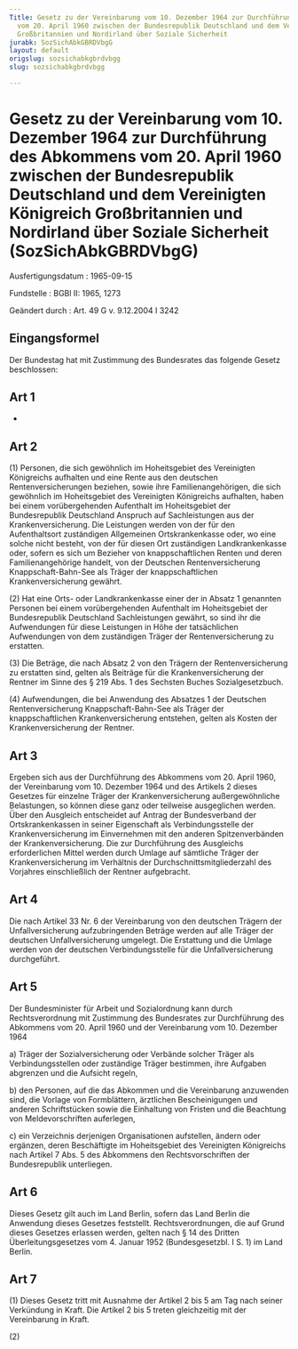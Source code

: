 ```yaml
---
Title: Gesetz zu der Vereinbarung vom 10. Dezember 1964 zur Durchführung des Abkommens
  vom 20. April 1960 zwischen der Bundesrepublik Deutschland und dem Vereinigten Königreich
  Großbritannien und Nordirland über Soziale Sicherheit
jurabk: SozSichAbkGBRDVbgG
layout: default
origslug: sozsichabkgbrdvbgg
slug: sozsichabkgbrdvbgg

---
```


# Gesetz zu der Vereinbarung vom 10. Dezember 1964 zur Durchführung des Abkommens vom 20. April 1960 zwischen der Bundesrepublik Deutschland und dem Vereinigten Königreich Großbritannien und Nordirland über Soziale Sicherheit (SozSichAbkGBRDVbgG)

Ausfertigungsdatum
:   1965-09-15

Fundstelle
:   BGBl II: 1965, 1273

Geändert durch
:   Art. 49 G v. 9.12.2004 I 3242

## Eingangsformel

Der Bundestag hat mit Zustimmung des Bundesrates das folgende Gesetz
beschlossen:

## Art 1

-

## Art 2

(1) Personen, die sich gewöhnlich im Hoheitsgebiet des Vereinigten
Königreichs aufhalten und eine Rente aus den deutschen
Rentenversicherungen beziehen, sowie ihre Familienangehörigen, die
sich gewöhnlich im Hoheitsgebiet des Vereinigten Königreichs
aufhalten, haben bei einem vorübergehenden Aufenthalt im Hoheitsgebiet
der Bundesrepublik Deutschland Anspruch auf Sachleistungen aus der
Krankenversicherung. Die Leistungen werden von der für den
Aufenthaltsort zuständigen Allgemeinen Ortskrankenkasse oder, wo eine
solche nicht besteht, von der für diesen Ort zuständigen
Landkrankenkasse oder, sofern es sich um Bezieher von
knappschaftlichen Renten und deren Familienangehörige handelt, von der
Deutschen Rentenversicherung Knappschaft-Bahn-See als Träger der
knappschaftlichen Krankenversicherung gewährt.

(2) Hat eine Orts- oder Landkrankenkasse einer der in Absatz 1
genannten Personen bei einem vorübergehenden Aufenthalt im
Hoheitsgebiet der Bundesrepublik Deutschland Sachleistungen gewährt,
so sind ihr die Aufwendungen für diese Leistungen in Höhe der
tatsächlichen Aufwendungen von dem zuständigen Träger der
Rentenversicherung zu erstatten.

(3) Die Beträge, die nach Absatz 2 von den Trägern der
Rentenversicherung zu erstatten sind, gelten als Beiträge für die
Krankenversicherung der Rentner im Sinne des § 219 Abs. 1 des Sechsten
Buches Sozialgesetzbuch.

(4) Aufwendungen, die bei Anwendung des Absatzes 1 der Deutschen
Rentenversicherung Knappschaft-Bahn-See als Träger der
knappschaftlichen Krankenversicherung entstehen, gelten als Kosten der
Krankenversicherung der Rentner.

## Art 3

Ergeben sich aus der Durchführung des Abkommens vom 20. April 1960,
der Vereinbarung vom 10. Dezember 1964 und des Artikels 2 dieses
Gesetzes für einzelne Träger der Krankenversicherung außergewöhnliche
Belastungen, so können diese ganz oder teilweise ausgeglichen werden.
Über den Ausgleich entscheidet auf Antrag der Bundesverband der
Ortskrankenkassen in seiner Eigenschaft als Verbindungsstelle der
Krankenversicherung im Einvernehmen mit den anderen Spitzenverbänden
der Krankenversicherung. Die zur Durchführung des Ausgleichs
erforderlichen Mittel werden durch Umlage auf sämtliche Träger der
Krankenversicherung im Verhältnis der Durchschnittsmitgliederzahl des
Vorjahres einschließlich der Rentner aufgebracht.

## Art 4

Die nach Artikel 33 Nr. 6 der Vereinbarung von den deutschen Trägern
der Unfallversicherung aufzubringenden Beträge werden auf alle Träger
der deutschen Unfallversicherung umgelegt. Die Erstattung und die
Umlage werden von der deutschen Verbindungsstelle für die
Unfallversicherung durchgeführt.

## Art 5

Der Bundesminister für Arbeit und Sozialordnung kann durch
Rechtsverordnung mit Zustimmung des Bundesrates zur Durchführung des
Abkommens vom 20. April 1960 und der Vereinbarung vom 10. Dezember
1964

a)  Träger der Sozialversicherung oder Verbände solcher Träger als
    Verbindungsstellen oder zuständige Träger bestimmen, ihre Aufgaben
    abgrenzen und die Aufsicht regeln,


b)  den Personen, auf die das Abkommen und die Vereinbarung anzuwenden
    sind, die Vorlage von Formblättern, ärztlichen Bescheinigungen und
    anderen Schriftstücken sowie die Einhaltung von Fristen und die
    Beachtung von Meldevorschriften auferlegen,


c)  ein Verzeichnis derjenigen Organisationen aufstellen, ändern oder
    ergänzen, deren Beschäftigte im Hoheitsgebiet des Vereinigten
    Königreichs nach Artikel 7 Abs. 5 des Abkommens den Rechtsvorschriften
    der Bundesrepublik unterliegen.

## Art 6

Dieses Gesetz gilt auch im Land Berlin, sofern das Land Berlin die
Anwendung dieses Gesetzes feststellt. Rechtsverordnungen, die auf
Grund dieses Gesetzes erlassen werden, gelten nach § 14 des Dritten
Überleitungsgesetzes vom 4. Januar 1952 (Bundesgesetzbl. I S. 1) im
Land Berlin.

## Art 7

(1) Dieses Gesetz tritt mit Ausnahme der Artikel 2 bis 5 am Tag nach
seiner Verkündung in Kraft. Die Artikel 2 bis 5 treten gleichzeitig
mit der Vereinbarung in Kraft.

(2)

